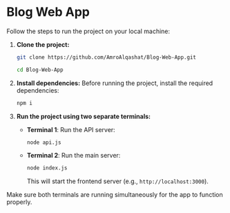# Blog Web App

Follow the steps to run the project on your local machine:

1. **Clone the project:**
    ```bash
    git clone https://github.com/AmroAlqashat/Blog-Web-App.git
    
    cd Blog-Web-App
    ```

2. **Install dependencies:**
    Before running the project, install the required dependencies:
    ```bash
    npm i
    ```

3. **Run the project using two separate terminals:**

   - **Terminal 1**: Run the API server:
     ```bash
     node api.js
     ```

   - **Terminal 2**: Run the main server:
     ```bash
     node index.js
     ```
     This will start the frontend server (e.g., `http://localhost:3000`).

Make sure both terminals are running simultaneously for the app to function properly.
